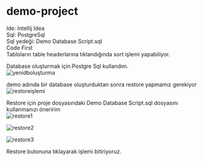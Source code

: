 # demo-project
Ide: Intellij Idea\
Sql: PostgreSql\
Sql yedeği: Demo Database Script.sql\
Code First\
Tabloların table headerlarına tıklandığında sort işlemi yapabiliyor.

Database oluşturmak için Postgre Sql kullandım.\
![yenidboluşturma](https://user-images.githubusercontent.com/80010942/120762324-cf260c00-c51e-11eb-8dee-17af031dbbd2.jpg)

demo adında bir database oluşturduktan sonra restore yapmamız gerekiyor\
![restoreişlemi](https://user-images.githubusercontent.com/80010942/120762429-ebc24400-c51e-11eb-8c79-beacd5c8e66c.jpg)

Restore için proje dosyasındaki Demo Database Script.sql dosyasını kullanmanızı öneririm\
![restore1](https://user-images.githubusercontent.com/80010942/120762489-fa106000-c51e-11eb-98c9-d2b8632f751a.jpg)

![restore2](https://user-images.githubusercontent.com/80010942/120762522-01d00480-c51f-11eb-9094-0485b261b9aa.jpg)

![restore3](https://user-images.githubusercontent.com/80010942/120762568-0eecf380-c51f-11eb-8606-bc08690ef2ec.jpg)

Restore butonuna tıklayarak işlemi bitiriyoruz.

